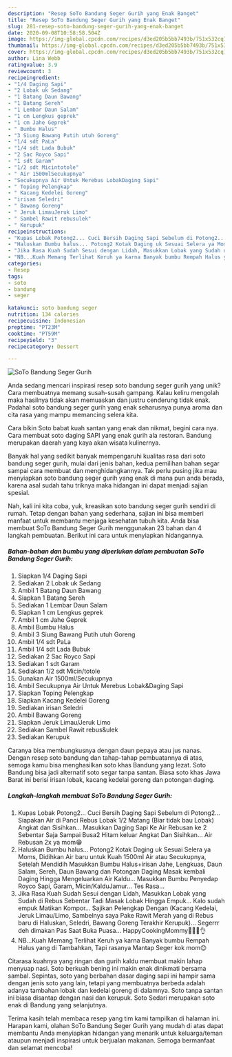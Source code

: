 ```yaml
---
description: "Resep SoTo Bandung Seger Gurih yang Enak Banget"
title: "Resep SoTo Bandung Seger Gurih yang Enak Banget"
slug: 281-resep-soto-bandung-seger-gurih-yang-enak-banget
date: 2020-09-08T10:58:58.504Z
image: https://img-global.cpcdn.com/recipes/d3ed205b5bb7493b/751x532cq70/soto-bandung-seger-gurih-foto-resep-utama.jpg
thumbnail: https://img-global.cpcdn.com/recipes/d3ed205b5bb7493b/751x532cq70/soto-bandung-seger-gurih-foto-resep-utama.jpg
cover: https://img-global.cpcdn.com/recipes/d3ed205b5bb7493b/751x532cq70/soto-bandung-seger-gurih-foto-resep-utama.jpg
author: Lina Webb
ratingvalue: 3.9
reviewcount: 3
recipeingredient:
- "1/4 Daging Sapi"
- "2 Lobak uk Sedang"
- "1 Batang Daun Bawang"
- "1 Batang Sereh"
- "1 Lembar Daun Salam"
- "1 cm Lengkus geprek"
- "1 cm Jahe Geprek"
- " Bumbu Halus"
- "3 Siung Bawang Putih utuh Goreng"
- "1/4 sdt PaLa"
- "1/4 sdt Lada Bubuk"
- "2 Sac Royco Sapi"
- "1 sdt Garam"
- "1/2 sdt Micintotole"
- " Air 1500mlSecukupnya"
- "Secukupnya Air Untuk Merebus LobakDaging Sapi"
- " Toping Pelengkap"
- " Kacang Kedelei Goreng"
- "irisan Seledri"
- " Bawang Goreng"
- " Jeruk LimauJeruk Limo"
- " Sambel Rawit rebusulek"
- " Kerupuk"
recipeinstructions:
- "Kupas Lobak Potong2... Cuci Bersih Daging Sapi Sebelum di Potong2... Siapakan Air di Panci Rebus Lobak 1/2 Matang (Biar tidak bau Lobak) Angkat dan Sisihkan... Masukkan Daging Sapi Ke Air Rebusan ke 2 Sebentar Saja Sampai Busa2 Hitam keluar Angkat Dan Sisihkan... Air Rebusan 2x ya mom😁"
- "Haluskan Bumbu halus... Potong2 Kotak Daging uk Sesuai Selera ya Moms, Didihkan Air baru untuk Kuah 1500ml Air atau Secukupnya, Setelah Mendidih Masukkan Bumbu Halus+irisan Jahe, Lengkuas, Daun Salam, Sereh, Daun Bawang dan Potongan Daging Masak kembali Daging Hingga Mengeluarkan Air Kaldu... Masukkan Bumbu Penyedap Royco Sapi, Garam, Micin/KalduJamur... Tes Rasa..."
- "Jika Rasa Kuah Sudah Sesui dengan Lidah, Masukkan Lobak yang Sudah di Rebus Sebentar Tadi Masak Lobak Hingga Empuk... Kalo sudah empuk Matikan Kompor... Sajikan Pelengkap Dengan (Kacang Kedelai, Jeruk Limau/Limo, Sambelnya saya Pake Rawit Merah yang di Rebus baru di Haluskan, Seledri, Bawang Goreng Terakhir Kerupuk)... Segerrr deh dimakan Pas Saat Buka Puasa... HappyCookingMommy👩‍🍳😘👌"
- "NB...Kuah Memang Terlihat Keruh ya karna Banyak bumbu Rempah Halus yang di Tambahkan, Tapi rasanya Mantap Seger kok mom😊"
categories:
- Resep
tags:
- soto
- bandung
- seger

katakunci: soto bandung seger 
nutrition: 134 calories
recipecuisine: Indonesian
preptime: "PT23M"
cooktime: "PT59M"
recipeyield: "3"
recipecategory: Dessert

---
```



![SoTo Bandung Seger Gurih](https://img-global.cpcdn.com/recipes/d3ed205b5bb7493b/751x532cq70/soto-bandung-seger-gurih-foto-resep-utama.jpg)

Anda sedang mencari inspirasi resep soto bandung seger gurih yang unik? Cara membuatnya memang susah-susah gampang. Kalau keliru mengolah maka hasilnya tidak akan memuaskan dan justru cenderung tidak enak. Padahal soto bandung seger gurih yang enak seharusnya punya aroma dan cita rasa yang mampu memancing selera kita.

Cara bikin Soto babat kuah santan yang enak dan nikmat, begini cara nya. Cara membuat soto daging SAPI yang enak gurih ala restoran. Bandung merupakan daerah yang kaya akan wisata kulinernya.

Banyak hal yang sedikit banyak mempengaruhi kualitas rasa dari soto bandung seger gurih, mulai dari jenis bahan, kedua pemilihan bahan segar sampai cara membuat dan menghidangkannya. Tak perlu pusing jika mau menyiapkan soto bandung seger gurih yang enak di mana pun anda berada, karena asal sudah tahu triknya maka hidangan ini dapat menjadi sajian spesial.


Nah, kali ini kita coba, yuk, kreasikan soto bandung seger gurih sendiri di rumah. Tetap dengan bahan yang sederhana, sajian ini bisa memberi manfaat untuk membantu menjaga kesehatan tubuh kita. Anda bisa membuat SoTo Bandung Seger Gurih menggunakan 23 bahan dan 4 langkah pembuatan. Berikut ini cara untuk menyiapkan hidangannya.

<!--inarticleads1-->

##### Bahan-bahan dan bumbu yang diperlukan dalam pembuatan SoTo Bandung Seger Gurih:

1. Siapkan 1/4 Daging Sapi
1. Sediakan 2 Lobak uk Sedang
1. Ambil 1 Batang Daun Bawang
1. Siapkan 1 Batang Sereh
1. Sediakan 1 Lembar Daun Salam
1. Siapkan 1 cm Lengkus geprek
1. Ambil 1 cm Jahe Geprek
1. Ambil  Bumbu Halus
1. Ambil 3 Siung Bawang Putih utuh Goreng
1. Ambil 1/4 sdt PaLa
1. Ambil 1/4 sdt Lada Bubuk
1. Sediakan 2 Sac Royco Sapi
1. Sediakan 1 sdt Garam
1. Sediakan 1/2 sdt Micin/totole
1. Gunakan  Air 1500ml/Secukupnya
1. Ambil Secukupnya Air Untuk Merebus Lobak&amp;Daging Sapi
1. Siapkan  Toping Pelengkap
1. Siapkan  Kacang Kedelei Goreng
1. Sediakan irisan Seledri
1. Ambil  Bawang Goreng
1. Siapkan  Jeruk Limau/Jeruk Limo
1. Sediakan  Sambel Rawit rebus&amp;ulek
1. Sediakan  Kerupuk


Caranya bisa membungkusnya dengan daun pepaya atau jus nanas. Dengan resep soto bandung dan tahap-tahap pembuatannya di atas, semoga kamu bisa menghasilkan soto khas Bandung yang lezat. Soto Bandung bisa jadi alternatif soto segar tanpa santan. Biasa soto khas Jawa Barat ini berisi irisan lobak, kacang kedelai goreng dan potongan daging. 

<!--inarticleads2-->

##### Langkah-langkah membuat SoTo Bandung Seger Gurih:

1. Kupas Lobak Potong2... Cuci Bersih Daging Sapi Sebelum di Potong2... Siapakan Air di Panci Rebus Lobak 1/2 Matang (Biar tidak bau Lobak) Angkat dan Sisihkan... Masukkan Daging Sapi Ke Air Rebusan ke 2 Sebentar Saja Sampai Busa2 Hitam keluar Angkat Dan Sisihkan... Air Rebusan 2x ya mom😁
1. Haluskan Bumbu halus... Potong2 Kotak Daging uk Sesuai Selera ya Moms, Didihkan Air baru untuk Kuah 1500ml Air atau Secukupnya, Setelah Mendidih Masukkan Bumbu Halus+irisan Jahe, Lengkuas, Daun Salam, Sereh, Daun Bawang dan Potongan Daging Masak kembali Daging Hingga Mengeluarkan Air Kaldu... Masukkan Bumbu Penyedap Royco Sapi, Garam, Micin/KalduJamur... Tes Rasa...
1. Jika Rasa Kuah Sudah Sesui dengan Lidah, Masukkan Lobak yang Sudah di Rebus Sebentar Tadi Masak Lobak Hingga Empuk... Kalo sudah empuk Matikan Kompor... Sajikan Pelengkap Dengan (Kacang Kedelai, Jeruk Limau/Limo, Sambelnya saya Pake Rawit Merah yang di Rebus baru di Haluskan, Seledri, Bawang Goreng Terakhir Kerupuk)... Segerrr deh dimakan Pas Saat Buka Puasa... HappyCookingMommy👩‍🍳😘👌
1. NB...Kuah Memang Terlihat Keruh ya karna Banyak bumbu Rempah Halus yang di Tambahkan, Tapi rasanya Mantap Seger kok mom😊


Citarasa kuahnya yang ringan dan gurih kaldu membuat makin lahap menyuap nasi. Soto berkuah bening ini makin enak dinikmati bersama sambal. Sepintas, soto yang berbahan dasar daging sapi ini hampir sama dengan jenis soto yang lain, tetapi yang membuatnya berbeda adalah adanya tambahan lobak dan kedelai goreng di dalamnya. Soto tanpa santan ini biasa disantap dengan nasi dan kerupuk. Soto Sedari merupakan soto enak di Bandung yang selanjutnya. 

Terima kasih telah membaca resep yang tim kami tampilkan di halaman ini. Harapan kami, olahan SoTo Bandung Seger Gurih yang mudah di atas dapat membantu Anda menyiapkan hidangan yang menarik untuk keluarga/teman ataupun menjadi inspirasi untuk berjualan makanan. Semoga bermanfaat dan selamat mencoba!
